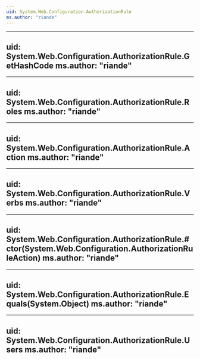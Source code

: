 ```yaml
---
uid: System.Web.Configuration.AuthorizationRule
ms.author: "riande"
---
```


---
uid: System.Web.Configuration.AuthorizationRule.GetHashCode
ms.author: "riande"
---

---
uid: System.Web.Configuration.AuthorizationRule.Roles
ms.author: "riande"
---

---
uid: System.Web.Configuration.AuthorizationRule.Action
ms.author: "riande"
---

---
uid: System.Web.Configuration.AuthorizationRule.Verbs
ms.author: "riande"
---

---
uid: System.Web.Configuration.AuthorizationRule.#ctor(System.Web.Configuration.AuthorizationRuleAction)
ms.author: "riande"
---

---
uid: System.Web.Configuration.AuthorizationRule.Equals(System.Object)
ms.author: "riande"
---

---
uid: System.Web.Configuration.AuthorizationRule.Users
ms.author: "riande"
---
